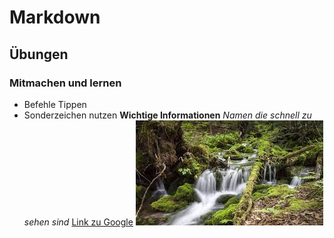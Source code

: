 # Markdown
## Übungen
### Mitmachen und lernen
- Befehle Tippen
- Sonderzeichen nutzen
**Wichtige Informationen**
*Namen die schnell zu sehen sind*
[Link zu Google](https://googl.com)
![Bildbeschreibung](Download.jpeg)
